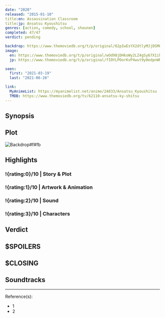 ```yaml
---
date: "2020"
released: "2015-01-10"
title:en: Assassination Classroom
title:jp: Ansatsu Kyoushitsu
genres: [action, comedy, school, shounen]
completed: 47/47
verdict: pending

backdrop: https://www.themoviedb.org/t/p/original/62pIwEsYX2dtlyMJjDSM6zpDTU2.jpg
image:
  en: https://www.themoviedb.org/t/p/original/wOd98jDHkoWy2LZ4gSy67X1ihv1.jpg
  jp: https://www.themoviedb.org/t/p/original/fIOYLPOorKvP4wut9y0edpnWROz.jpg

seen:
  first: "2021-03-19"
  last: "2021-06-26"

link:
  MyAnimeList: https://myanimelist.net/anime/24833/Ansatsu_Kyoushitsu
  TMDB: https://www.themoviedb.org/tv/62110-ansatsu-ky-shitsu
---
```



## Synopsis

## Plot

![Backdrop#f#fb](https://www.themoviedb.org/t/p/original/zkc2FkVymJDNXisS1mgpr8Ip2J.jpg "Source: TMDB")

## Highlights

### !{rating:0}/10 | Story & Plot

### !{rating:1}/10 | Artwork & Animation

### !{rating:2}/10 | Sound

### !{rating:3}/10 | Characters

## Verdict

## $SPOILERS

## $CLOSING

## Soundtracks

***
Reference(s):

- 1
- 2
